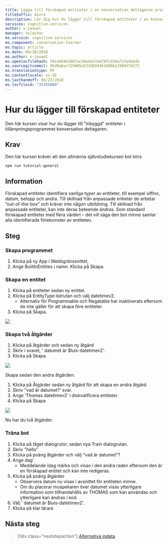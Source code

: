 ```yaml
---
title: Lägga till förskapad entiteter i en konversation deltagaren program - kognitiva Microsoft-tjänster | Microsoft Docs
titleSuffix: Azure
description: Lär dig hur du lägger till förskapad entiteter i en konversation deltagaren program.
services: cognitive-services
author: v-jaswel
manager: nolachar
ms.service: cognitive-services
ms.component: conversation-learner
ms.topic: article
ms.date: 04/30/2018
ms.author: v-jaswel
ms.openlocfilehash: f014464419bfac39a9e57e679fcd28a737e9ebdb
ms.sourcegitcommit: 95d9a6acf29405a533db943b1688612980374272
ms.translationtype: MT
ms.contentlocale: sv-SE
ms.lasthandoff: 06/23/2018
ms.locfileid: "35355089"
---
```

# <a name="how-to-add-pre-built-entities"></a>Hur du lägger till förskapad entiteter
Den här kursen visar hur du lägger till ”inbyggd” entiteter i tillämpningsprogrammet konversation deltagaren.

## <a name="requirements"></a>Krav
Den här kursen kräver att den allmänna självstudiekursen bot körs

    npm run tutorial-general

## <a name="details"></a>Information

Förskapad entiteter identifiera vanliga typer av entiteter, till exempel siffror, datum, belopp och andra.  Till skillnad från anpassade enheter de arbetar ”out-of-the-box” och kräver inte någon utbildning.  Till skillnad från anpassade entiteter, kan inte deras beteende ändras.  Som standard förskapad entiteter med flera värden – det vill säga den bot minne samlar alla identifierade förekomster av entiteten.

## <a name="steps"></a>Steg

### <a name="create-the-application"></a>Skapa programmet

1. Klicka på ny App i Webbgränssnittet,
2. Ange BuiltInEntities i namn. Klicka på Skapa.

### <a name="create-an-entity"></a>Skapa en entitet

1. Klicka på entiteter sedan ny entitet.
2. Klicka på EntityType listrutan och välj datetimev2.
    - Alternativ för Programmable och Negatable har inaktiverats eftersom de inte gäller för att skapa före entiteter.
3. Klicka på Skapa.

![](../media/tutorial7_entities.PNG)

### <a name="create-two-actions"></a>Skapa två åtgärder

1. Klicka på åtgärder och sedan ny åtgärd
2. Skriv i svaret, ' datumet är $luis-datetimev2'.
3. Klicka på Skapa.

![](../media/tutorial7_actions.PNG)

Skapa sedan den andra åtgärden:

1. Klicka på Åtgärder sedan ny åtgärd för att skapa en andra åtgärd.
3. Skriv ”vad är datumet?' svar.
4. Ange 'Thomas datetimev2' i diskvalificera entiteter.
4. Klicka på Skapa

![](../media/tutorial7_actions2.PNG)

Nu har du två åtgärder.

### <a name="train-the-bot"></a>Träna bot

1. Klicka på tåget dialogrutor, sedan nya Train dialogrutan.
2. Skriv ”hello”.
3. Klicka på poäng åtgärder och välj ”vad är datumet”?
2. Ange dag'. 
    - Meddelande idag märks och visas i den andra raden eftersom den är en förskapad entitet och kan inte redigeras.
5. Klicka på poäng åtgärder
    - Observera datum nu visas i avsnittet för entiteten minne. 
    - Om du placerar muspekaren över datumet visas ytterligare information som tillhandahålls av THOMAS som kan användas och ytterligare kan ändras i kod. 
6. Välj ' datumet är $luis-datetimev2'.
7. Klicka på klar lärare

## <a name="next-steps"></a>Nästa steg

> [!div class="nextstepaction"]
> [Alternativa indata](./8-alternative-inputs.md)
